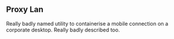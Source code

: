 ## Proxy Lan ##

Really badly named utility to containerise a mobile connection on a corporate desktop.
Really badly described too.

